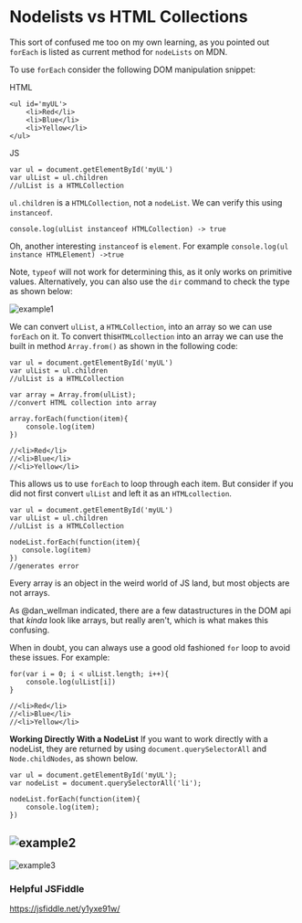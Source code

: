 # Nodelists vs HTML Collections

This sort of confused me too on my own learning, as you pointed out `forEach` is listed as current method for `nodeLists` on MDN.

To use `forEach` consider the following DOM manipulation snippet:

HTML
```
<ul id='myUL'>
	<li>Red</li>
	<li>Blue</li>
	<li>Yellow</li>
</ul>
```
JS
```
var ul = document.getElementById('myUL')
var ulList = ul.children
//ulList is a HTMLCollection
```
`ul.children` is a `HTMLCollection`, not a `nodeList`.  We can verify this using `instanceof`. 

```
console.log(ulList instanceof HTMLCollection) -> true
```
Oh, another interesting `instanceof` is `element`. For example `console.log(ul instance HTMLElement) ->true`

Note, `typeof` will not work for determining this, as it only works on primitive values. Alternatively, you can also use the `dir` command to check the type as shown below:

![example1](http://imgur.com/zxqg2L0.png)

We can convert `ulList`, a `HTMLCollection`, into an array so we can use `forEach` on it. To convert this`HTMLcollection` into an array we can use the built in method `Array.from()` as shown in the following code:

```
var ul = document.getElementById('myUL')
var ulList = ul.children
//ulList is a HTMLCollection

var array = Array.from(ulList);
//convert HTML collection into array

array.forEach(function(item){
	console.log(item)
})

//<li>Red</li>
//<li>Blue</li>
//<li>Yellow</li>
```

This allows us to use `forEach` to loop through each item. But consider if you did not first convert `ulList` and left it as an `HTMLcollection`. 

```
var ul = document.getElementById('myUL')
var ulList = ul.children
//ulList is a HTMLCollection

nodeList.forEach(function(item){
   console.log(item)
})
//generates error
```
Every array is an object in the weird world of JS land, but most objects are not arrays.

As @dan_wellman  indicated, there are a few datastructures in the DOM api that *kinda* look like arrays, but really aren't, which is what makes this confusing.

When in doubt, you can always use a good old fashioned `for` loop to avoid these issues. For example:
```
for(var i = 0; i < ulList.length; i++){
	console.log(ulList[i])
}

//<li>Red</li>
//<li>Blue</li>
//<li>Yellow</li>

```

**Working Directly With a NodeList**
If you want to work directly with a nodeList, they are returned by using `document.querySelectorAll` and `Node.childNodes`, as shown below.

```
var ul = document.getElementById('myUL');
var nodeList = document.querySelectorAll('li');

nodeList.forEach(function(item){
	console.log(item);
})
```
![example2](http://imgur.com/QygMJ29.png)
----

![example3](http://imgur.com/Imo1oTy.png)

### Helpful JSFiddle

https://jsfiddle.net/y1yxe91w/
